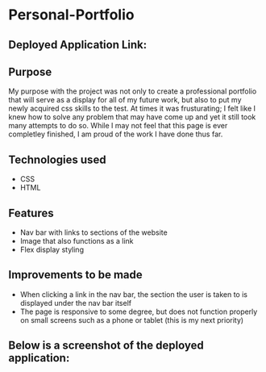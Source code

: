 # Personal-Portfolio

## Deployed Application Link:

## Purpose

My purpose with the project was not only to create a professional portfolio that will serve as a display for all of my future work, but also to put my newly acquired css skills to the test. At times it was frusturating; I felt like I knew how to solve any problem that may have come up and yet it still took many attempts to do so. While I may not feel that this page is ever completley finished, I am proud of the work I have done thus far.

## Technologies used

- CSS
- HTML

## Features

- Nav bar with links to sections of the website
- Image that also functions as a link
- Flex display styling

## Improvements to be made

- When clicking a link in the nav bar, the section the user is taken to is displayed under the nav bar itself
- The page is responsive to some degree, but does not function properly on small screens such as a phone or tablet (this is my next priority)

## Below is a screenshot of the deployed application: